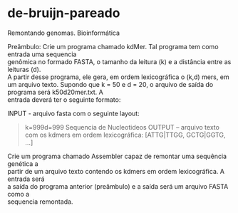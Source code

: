 # de-bruijn-pareado
Remontando genomas. Bioinformática 

Preâmbulo:
Crie	 um	 programa	 chamado	 kdMer.	 Tal	 programa	 tem	 como	 entrada	 uma	 sequencia	
genômica	no	formado	FASTA,	o	tamanho	da	leitura	(k)	e	a	distância	entre	as	leituras	(d).	
A	partir	desse	programa,	ele	gera,	em	ordem	lexicográfica	o	(k,d)	mers,	em	um	arquivo	
texto.	Supondo	que	k	=	50	e	d	=	20,	o	arquivo	de	saída	do	programa	será	k50d20mer.txt.	A	
entrada	deverá	ter	o	seguinte	formato:

INPUT - arquivo	fasta	com	o	seguinte	layout:
>k=999d=999
Sequencia de Nucleotideos
OUTPUT	– arquivo	texto com	os	kdmers	em	ordem	lexicográfica:
[ATTG|TTGG,	GCTG|GGTG,	...]


Crie	 um	 programa	 chamado	 Assembler	 capaz	 de remontar uma	 sequência genética	 a	
partir	de	um	arquivo	texto	contendo	os	kdmers	em	ordem	lexicográfica.	 A	entrada	será	
a	 saída	 do	 programa	 anterior	 (preâmbulo)	 e	 a	 saída	 será	 um	 arquivo	 FASTA	 como	 a	
sequencia	remontada.

